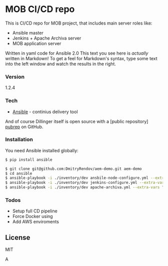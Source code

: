 # MOB CI/CD repo

This is CI/CD repo for MOB project, that includes main server roles like:
- Ansible master
- Jenkins + Apache Archiva server
- MOB application server

Written in yaml code for Ansible 2.0
This text you see here is *actually* written in Markdown! To get a feel for Markdown's syntax, type some text into the left window and watch the results in the right.

### Version
1.2.4

### Tech

* [Ansible] - continius delivery tool

And of course Dillinger itself is open source with a [public repository] [pubrep]
 on GitHub.

### Installation

You need Ansible installed globally:

```sh
$ pip install ansible
```

```sh
$ git clone git@github.com:DmitryRendov/aem-demo.git aem-demo
$ cd ansible
$ ansible-playbook -i ./inventory/dev ansbile-node-configure.yml --extra-vars "env=ansible" -vv
$ ansible-playbook -i ./inventory/dev jenkins-configure.yml --extra-vars "env=ci" -vv
$ ansible-playbook -i ./inventory/dev apache-archiva.yml --extra-vars "env=ci" -vv
```

### Todos

 - Setup full CD pipeline
 - Force Docker using
 - Add AWS enviroments

License
----

MIT

[//]: # (These are reference links used in the body of this note and get stripped out when the markdown processor does its job.)

   [pubrep]: <https://github.com/DmitryRendov/aem-demo>
   [Ansible]: <https://www.ansible.com/>


A


